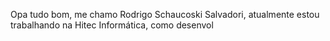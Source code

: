 Opa tudo bom, me chamo Rodrigo Schaucoski Salvadori, atualmente estou trabalhando na Hitec Informática, como desenvol
